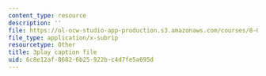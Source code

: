```yaml
---
content_type: resource
description: ''
file: https://ol-ocw-studio-app-production.s3.amazonaws.com/courses/8-04-quantum-physics-i-spring-2016/6c8e12af86826b25922bc4d7fe5a695d_fXlzY2l1-4w.srt
file_type: application/x-subrip
resourcetype: Other
title: 3play caption file
uid: 6c8e12af-8682-6b25-922b-c4d7fe5a695d
---
```


